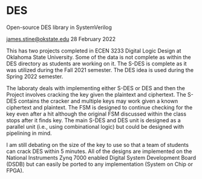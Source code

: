 # DES
Open-source DES library in SystemVerilog

james.stine@okstate.edu 28 February 2022

This has two projects completed in ECEN 3233 Digital Logic Design at
Oklahoma State University.  Some of the data is not complete as
within the DES directory as students are working on it.  The S-DES is
complete as it was utilized during the Fall 2021 semester.  The DES
idea is used during the Spring 2022 semester.

The laboraty deals with implementing either S-DES or DES and then the
Project involves cracking the key given the plaintext and ciphertext.
The S-DES contains the cracker and multiple keys may work given a
known ciphertext and plaintext.  The FSM is designed to continue
checking for the key even after a hit although the original FSM
discussed within the class stops after it finds key.  The main S-DES
and DES unit is designed as a parallel unit (i.e., using combinational
logic) but could be designed with pipelining in mind.  

I am still debating on the size of the key to use so that a team of
students can crack DES within 5 minutes.  All of the designs are
implemented on the National Instruments Zynq 7000 enabled Digital
System Development Board (DSDB) but can easily be ported to any
implementation (System on Chip or FPGA).



